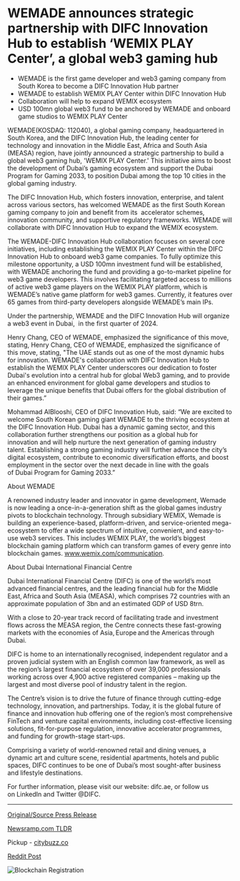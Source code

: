 # WEMADE announces strategic partnership with DIFC Innovation Hub to establish ‘WEMIX PLAY Center’, a global web3 gaming hub

* WEMADE is the first game developer and web3 gaming company from South Korea to become a DIFC Innovation Hub partner
* WEMADE to establish WEMIX PLAY Center within DIFC Innovation Hub
* Collaboration will help to expand WEMIX ecosystem
* USD 100mn global web3 fund to be anchored by WEMADE and onboard game studios to WEMIX PLAY Center

WEMADE(KOSDAQ: 112040), a global gaming company, headquartered in South Korea, and the DIFC Innovation Hub, the leading center for technology and innovation in the Middle East, Africa and South Asia (MEASA) region, have jointly announced a strategic partnership to build a global web3 gaming hub, 'WEMIX PLAY Center.' This initiative aims to boost the development of Dubai’s gaming ecosystem and support the Dubai Program for Gaming 2033, to position Dubai among the top 10 cities in the global gaming industry.

The DIFC Innovation Hub, which fosters innovation, enterprise, and talent across various sectors, has welcomed WEMADE as the first South Korean gaming company to join and benefit from its  accelerator schemes, innovation community, and supportive regulatory frameworks. WEMADE will collaborate with DIFC Innovation Hub to expand the WEMIX ecosystem.

The WEMADE-DIFC Innovation Hub collaboration focuses on several core initiatives, including establishing the WEMIX PLAY Center within the DIFC Innovation Hub to onboard web3 game companies. To fully optimize this milestone opportunity, a USD 100mn investment fund will be established, with WEMADE anchoring the fund and providing a go-to-market pipeline for web3 game developers. This involves facilitating targeted access to millions of active web3 game players on the WEMIX PLAY platform, which is WEMADE’s native game platform for web3 games. Currently, it features over 65 games from third-party developers alongside WEMADE’s main IPs.

Under the partnership, WEMADE and the DIFC Innovation Hub will organize a web3 event in Dubai,  in the first quarter of 2024.

Henry Chang, CEO of WEMADE, emphasized the significance of this move, stating, Henry Chang, CEO of WEMADE, emphasized the significance of this move, stating, "The UAE stands out as one of the most dynamic hubs for innovation. WEMADE's collaboration with DIFC Innovation Hub to establish the WEMIX PLAY Center underscores our dedication to foster Dubai's evolution into a central hub for global Web3 gaming, and to provide an enhanced environment for global game developers and studios to leverage the unique benefits that Dubai offers for the global distribution of their games.”

Mohammad AlBlooshi, CEO of DIFC Innovation Hub, said: “We are excited to welcome South Korean gaming giant WEMADE to the thriving ecosystem at the DIFC Innovation Hub. Dubai has a dynamic gaming sector, and this collaboration further strengthens our position as a global hub for innovation and will help nurture the next generation of gaming industry talent. Establishing a strong gaming industry will further advance the city’s digital ecosystem, contribute to economic diversification efforts, and boost employment in the sector over the next decade in line with the goals of Dubai Program for Gaming 2033.”

About WEMADE

A renowned industry leader and innovator in game development, Wemade is now leading a once-in-a-generation shift as the global games industry pivots to blockchain technology. Through subsidiary WEMIX, Wemade is building an experience-based, platform-driven, and service-oriented mega-ecosystem to offer a wide spectrum of intuitive, convenient, and easy-to-use web3 services. This includes WEMIX PLAY, the world’s biggest blockchain gaming platform which can transform games of every genre into blockchain games. www.wemix.com/communication.

About Dubai International Financial Centre

Dubai International Financial Centre (DIFC) is one of the world’s most advanced financial centres, and the leading financial hub for the Middle East, Africa and South Asia (MEASA), which comprises 72 countries with an approximate population of 3bn and an estimated GDP of USD 8trn.

With a close to 20-year track record of facilitating trade and investment flows across the MEASA region, the Centre connects these fast-growing markets with the economies of Asia, Europe and the Americas through Dubai.

DIFC is home to an internationally recognised, independent regulator and a proven judicial system with an English common law framework, as well as the region’s largest financial ecosystem of over 39,000 professionals working across over 4,900 active registered companies – making up the largest and most diverse pool of industry talent in the region.

The Centre’s vision is to drive the future of finance through cutting-edge technology, innovation, and partnerships. Today, it is the global future of finance and innovation hub offering one of the region’s most comprehensive FinTech and venture capital environments, including cost-effective licensing solutions, fit-for-purpose regulation, innovative accelerator programmes, and funding for growth-stage start-ups.

Comprising a variety of world-renowned retail and dining venues, a dynamic art and culture scene, residential apartments, hotels and public spaces, DIFC continues to be one of Dubai’s most sought-after business and lifestyle destinations.

For further information, please visit our website: difc.ae, or follow us on LinkedIn and Twitter @DIFC. 

---

[Original/Source Press Release](https://blockchainwire.io/press-release/wemade-announces-strategic-partnership-with-difc-innovation-hub-to-establish-wemix-play-center-a-global-web3-gaming-hub-)
                    

[Newsramp.com TLDR](https://newsramp.com/curated-news/wemade-and-difc-innovation-hub-partner-to-build-global-web3-gaming-hub/cd73bed0fd73727e78dd99131c5a00f5) 


Pickup - [citybuzz.co](https://citybuzz.co/2024/01/11/wemade-establishes-global-web3-gaming-hub-in-dubai)
 



[Reddit Post](https://www.reddit.com/r/GamingNewsRamp/comments/1avdqd4/wemade_and_difc_innovation_hub_partner_to_build/) 



![Blockchain Registration](https://cdn.newsramp.app/blockchainwire/qrcode/242/11/takeoFpG.webp)